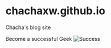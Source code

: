 # chachaxw.github.io
Chacha's blog site

Become a successful Geek
![Success](http://7xqacx.com1.z0.glb.clouddn.com/success.png)

